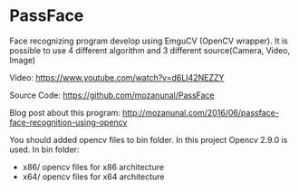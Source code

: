 # PassFace
Face recognizing program develop using EmguCV (OpenCV wrapper). It is possible to use 4 different algorithm and 3 different source(Camera, Video, Image)

Video:
https://www.youtube.com/watch?v=d6LI42NEZZY

Source Code:
https://github.com/mozanunal/PassFace

Blog post about this program:
http://mozanunal.com/2016/06/passface-face-recognition-using-opencv

You should added opencv files to bin folder. In this project Opencv 2.9.0 is used. In bin folder:

* x86/ opencv files for x86 architecture
* x64/ opencv files for x64 architecture
